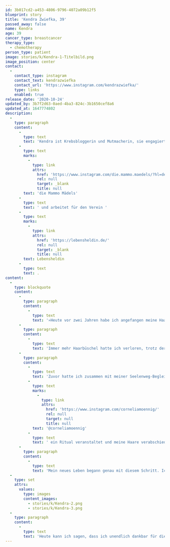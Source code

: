 ```yaml
---
id: 3b017cd2-a453-4806-9796-4072a09b12f5
blueprint: story
title: 'Kendra Zwiefka, 39'
passed_away: false
name: Kendra
age: 39
cancer_type: breastcancer
therapy_type:
  - chemotherapy
person_type: patient
image: stories/k/Kendra-1-Titelbild.png
image_position: center
contact:
  -
    contact_type: instagram
    contact_text: kendrazwiefka
    contact_url: 'https://www.instagram.com/kendrazwiefka/'
    type: links
    enabled: true
release_date: '2020-10-24'
updated_by: 3b7f2d63-0aed-4ba3-824c-3b1650cef8a6
updated_at: 1647774802
description:
  -
    type: paragraph
    content:
      -
        type: text
        text: 'Kendra ist Krebsbloggerin und Mutmacherin, sie engagiert sich in ihrer Freizeit unter anderem für '
      -
        type: text
        marks:
          -
            type: link
            attrs:
              href: 'https://www.instagram.com/die.mammo.maedels/?hl=de'
              rel: null
              target: _blank
              title: null
        text: 'die Mammo Mädels'
      -
        type: text
        text: ' und arbeitet für den Verein '
      -
        type: text
        marks:
          -
            type: link
            attrs:
              href: 'https://lebensheldin.de/'
              rel: null
              target: _blank
              title: null
        text: Lebensheldin
      -
        type: text
        text: .
content:
  -
    type: blockquote
    content:
      -
        type: paragraph
        content:
          -
            type: text
            text: '»Heute vor zwei Jahren habe ich angefangen meine Haare zu verlieren. Es waren genau zwei Wochen nach der ersten Chemotherapie. Noch immer steigen mir Tränen in die Augen, wenn ich dieses Bild sehe. Ich habe so geweint, als die Haare fielen.'
      -
        type: paragraph
        content:
          -
            type: text
            text: 'Immer mehr Haarbüschel hatte ich verloren, trotz der kurzen Haare. Überall lagen sie – im Bett, im Waschbecken … Dann habe ich sie noch einmal hübsch gemacht: Noch einmal gekämmt, noch einmal geglättet und dann rief ich meinen Friseur an und wir sind zusammen zum Perücken-Studio gefahren.'
      -
        type: paragraph
        content:
          -
            type: text
            text: 'Zuvor hatte ich zusammen mit meiner Seelenweg-Begleiterin '
          -
            type: text
            marks:
              -
                type: link
                attrs:
                  href: 'https://www.instagram.com/corneliamoennig/'
                  rel: null
                  target: null
                  title: null
            text: '@corneliamoennig'
          -
            type: text
            text: ' ein Ritual veranstaltet und meine Haare verabschiedet. ›Deine Haare sind voller Krankheit und voller Chemos, voller trauriger Erinnerungen. Wenn Deine Haare fallen, dann fängt ein neuer Lebensabschnitt an.‹ – Und so war es auch.'
      -
        type: paragraph
        content:
          -
            type: text
            text: 'Mein neues Leben begann genau mit diesem Schritt. Ich traute mich ohne Haare einkaufen oder zur Fahrschule zu gehen. Die Perücke hatte ich vielleicht zwei Mal getragen. In genau dem Moment als ich mich das erste Mal mit diesem Bild im Spiegel erblickte, schaute ich bis auf meine Seele hinab. – Wer war diese wunderschöne Frau im Spiegel? Richtig: Das war ich, Kendra, so echt wie nie.'
  -
    type: set
    attrs:
      values:
        type: images
        content_images:
          - stories/k/Kendra-2.png
          - stories/k/Kendra-3.png
  -
    type: paragraph
    content:
      -
        type: text
        text: 'Heute kann ich sagen, dass ich unendlich dankbar für die Diagnose bin, denn zuvor hatte ich mich in meinem Leben verloren. Ich war nicht mehr ganz. Nach dem Tod von meiner Mama fehlte immer ein Stück von mir. Ich liebe meinen Mann und meine beiden Kinder, ich war erfolgreich, aber dennoch war ich nur Fassade und habe funktioniert. Erst die Diagnose hat mich zur Ruhe gezwungen und erst dann konnte ich den Weg durch meine Seelenweg-Begleiterin nach Hause finden: Zu meiner Seele. Ich habe mich zum ersten Mal in meinem Leben hundertprozentig akzeptiert.«'
---
```

